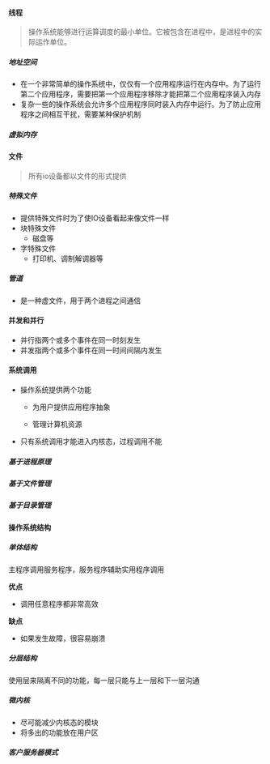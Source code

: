 #### 线程

> 操作系统能够进行运算调度的最小单位。它被包含在进程中，是进程中的实际运作单位。

##### 地址空间

* 在一个非常简单的操作系统中，仅仅有一个应用程序运行在内存中。为了运行第二个应用程序，需要把第一个应用程序移除才能把第二个应用程序装入内存
* 复杂一些的操作系统会允许多个应用程序同时装入内存中运行。为了防止应用程序之间相互干扰，需要某种保护机制

##### 虚拟内存

#### 文件

> 所有io设备都以文件的形式提供

##### 特殊文件

* 提供特殊文件时为了使IO设备看起来像文件一样
* 块特殊文件
	* 磁盘等
* 字特殊文件
	* 打印机、调制解调器等

##### 管道

* 是一种虚文件，用于两个进程之间通信

#### 并发和并行

* 并行指两个或多个事件在同一时刻发生
* 并发指两个或多个事件在同一时间间隔内发生

#### 系统调用

* 操作系统提供两个功能

	* 为用户提供应用程序抽象

	* 管理计算机资源

* 只有系统调用才能进入内核态，过程调用不能

##### 基于进程原理

##### 基于文件管理

##### 基于目录管理

#### 操作系统结构

##### 单体结构

主程序调用服务程序，服务程序辅助实用程序调用

**优点**

* 调用任意程序都非常高效

**缺点**

* 如果发生故障，很容易崩溃

##### 分层结构

使用层来隔离不同的功能，每一层只能与上一层和下一层沟通

##### 微内核

* 尽可能减少内核态的模块
* 将多出的功能放在用户区

##### 客户服务器模式

